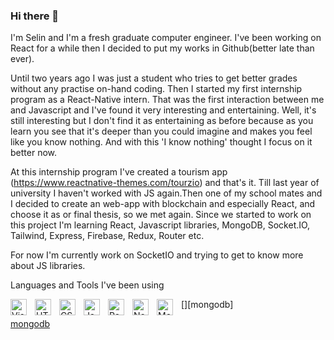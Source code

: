 ### Hi there 👋


I'm Selin and I'm a fresh graduate computer engineer. I've been working on React for a while then I decided to put my works in Github(better late than ever). 

Until two years ago I was just a student who tries to get better grades without any practise on-hand coding. Then I started my first internship program as a React-Native intern.
That was the first interaction between me and Javascript and I've found it very interesting and entertaining.
Well, it's still interesting but I don't find it as entertaining as before because as you learn you see that it's deeper than you could imagine and makes you feel like you know nothing.
And with this 'I know nothing' thought I focus on it better now.

At this internship program I've created a tourism app (https://www.reactnative-themes.com/tourzio) and that's it. Till last year of university I haven't worked with JS again.Then one of my school mates and I decided to create an web-app with blockchain and especially React, and choose it as or final thesis, so we met again. Since we started to work on this project I'm learning React, Javascript libraries, MongoDB, Socket.IO, Tailwind, Express, Firebase, Redux, Router etc.

For now I'm currently work on SocketIO and trying to get to know more about JS libraries.

Languages and Tools I've been using

<img align="left" alt="Visual Studio Code" width="26px" src="https://cdn.jsdelivr.net/gh/devicons/devicon/icons/vscode/vscode-original.svg" style="padding-right:10px;"/>
<img align="left" alt="HTML5" width="26px" src="https://cdn.jsdelivr.net/gh/devicons/devicon/icons/html5/html5-original.svg" style="padding-right:10px;" />
<img align="left" alt="CSS3" width="26px" src="https://cdn.jsdelivr.net/gh/devicons/devicon/icons/css3/css3-original.svg" style="padding-right:10px;" />
<img align="left" alt="JavaScript" width="26px" src="https://cdn.jsdelivr.net/gh/devicons/devicon/icons/javascript/javascript-original.svg" style="padding-right:10px;" />
<img align="left" alt="React" width="26px" src="https://cdn.jsdelivr.net/gh/devicons/devicon/icons/react/react-original.svg" style="padding-right:10px;" />
<img align="left" alt="Node.js" width="26px" src="https://cdn.jsdelivr.net/gh/devicons/devicon/icons/nodejs/nodejs-original.svg" style="padding-right:10px;" />
[<img align="left" alt="MongoDB" width="26px" src="https://cdn.jsdelivr.net/gh/devicons/devicon/icons/mongodb/mongodb-original.svg" style="padding-right:10px;" />][mongodb]


[mongodb](https://www.mongodb.com/)

